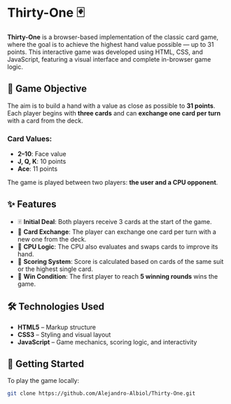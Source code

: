# Thirty-One 🃏

**Thirty-One** is a browser-based implementation of the classic card game, where the goal is to achieve the highest hand value possible — up to 31 points. This interactive game was developed using HTML, CSS, and JavaScript, featuring a visual interface and complete in-browser game logic.

## 🎯 Game Objective

The aim is to build a hand with a value as close as possible to **31 points**. Each player begins with **three cards** and can **exchange one card per turn** with a card from the deck.

### Card Values:
- **2–10**: Face value
- **J, Q, K**: 10 points
- **Ace**: 11 points

The game is played between two players: **the user and a CPU opponent**.

## ✨ Features

- 🃠 **Initial Deal**: Both players receive 3 cards at the start of the game.
- 🔄 **Card Exchange**: The player can exchange one card per turn with a new one from the deck.
- 🧠 **CPU Logic**: The CPU also evaluates and swaps cards to improve its hand.
- 🧮 **Scoring System**: Score is calculated based on cards of the same suit or the highest single card.
- 🏁 **Win Condition**: The first player to reach **5 winning rounds** wins the game.

## 🛠️ Technologies Used

- **HTML5** – Markup structure
- **CSS3** – Styling and visual layout
- **JavaScript** – Game mechanics, scoring logic, and interactivity

## 🚀 Getting Started

To play the game locally:

```bash
git clone https://github.com/Alejandro-Albiol/Thirty-One.git
